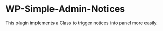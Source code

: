 # WP-Simple-Admin-Notices
This plugin implements a Class to trigger notices into panel more easily.
